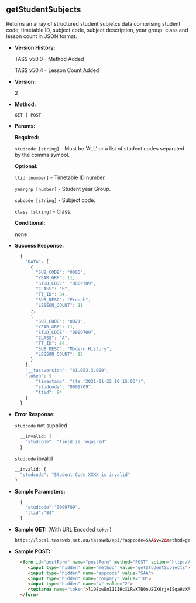

**getStudentSubjects**
----
  Returns an array of structured student subjetcs data comprising student code, timetable ID, subject code, subject description, year group, class and lesson count in JSON format.

* **Version History:**

  TASS v50.0 - Method Added
  
  TASS v50.4 - Lesson Count Added

* **Version:**

  2

* **Method:**

  `GET | POST`
  
*  **Params:**

   **Required:**

   `studcode [string]` -  Must be 'ALL' or a list of student codes separated by the comma symbol.
   
   **Optional:**

   `ttid [number]` - Timetable ID number.

   `yeargrp [number]` - Student year Group.

   `subcode [string]` - Subject code.

   `class [string]` - Class.

   **Conditional:**
 
   none
   
* **Success Response:**

  ```javascript
    {
      "DATA": [
        {
          "SUB_CODE": "0005",
          "YEAR_GRP": 11,
          "STUD_CODE": "0009709",
          "CLASS": "B",
          "TT_ID": 84,
          "SUB_DESC": "French",
          "LESSON_COUNT": 11
        },
        {
          "SUB_CODE": "0021",
          "YEAR_GRP": 11,
          "STUD_CODE": "0009709",
          "CLASS": "A",
          "TT_ID": 84,
          "SUB_DESC": "Modern History",
          "LESSON_COUNT": 12
        }
      ],
      "__tassversion": "01.053.3.000",
      "token": {
          "timestamp": "{ts '2021-01-22 10:15:05'}",
          "studcode": "0009709",
          "ttid": 84
      }
    }
  ```
 
* **Error Response:**

  `studcode` not supplied
  ```javascript
    __invalid: {
      "studcode": "field is required"
    }
  ```

    `studcode` invalid
    ```javascript
    __invalid: {
      "studcode": "Student Code XXXX is invalid"
    }
    ```
    
* **Sample Parameters:**

  ```javascript
    {
      "studcode":"0009709",
      "ttid":"84"
    }
  ```

* **Sample GET:** (With URL Encoded `token`)

  ```HTML
  https://local.tassweb.net.au/tassweb/api/?appcode=SAA&v=2&method=getStudentSubjects&token=pswuOtGYaANzM3vrlmF06DgMqL4ESsl6%2Bp4F4tOev1DDyTuNPzcMYcGxCZW7XABT9k0dMijRU4%2By3eTqNvd6zg%3D%3D&company=10
  ```
  
* **Sample POST:**

  ```HTML
    <form id="postForm" name="postForm" method="POST" action="http://api.tasscloud.com.au/tassweb/api/">
       <input type="hidden" name="method" value="getStudentSubjects">
       <input type="hidden" name="appcode" value="SAA">
       <input type="hidden" name="company" value="10">
       <input type="hidden" name="v" value="2">
       <textarea name="token">l1D8owEn111IHcXLRwXTB0oU2GX6rj+ISqa9zXA8We1Gqx9/zb+cbVFartivsDN/xGgAIIjtABAYfzYPqTCpLf3gb0nW3h/TrPFLMhAdNcVvHD0Gz4FkRj5jRAD1aAGQ</textarea>
    </form>
  ```
